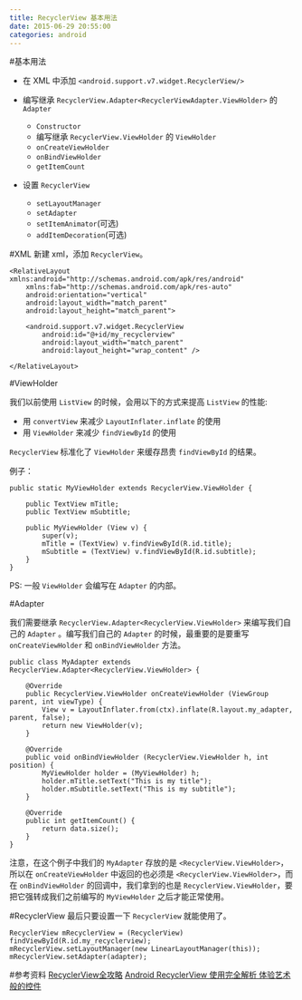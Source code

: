 ```yaml
---
title: RecyclerView 基本用法
date: 2015-06-29 20:55:00
categories: android
---
```


#基本用法

- 在 XML 中添加 `<android.support.v7.widget.RecyclerView/>`

- 编写继承 `RecyclerView.Adapter<RecyclerViewAdapter.ViewHolder>` 的 `Adapter`
    - `Constructor`
    - 编写继承 `RecyclerView.ViewHolder` 的 `ViewHolder`
    - `onCreateViewHolder`
    - `onBindViewHolder`
    - `getItemCount`

- 设置 `RecyclerView`
    - `setLayoutManager`
    - `setAdapter`
    - `setItemAnimator`(可选)
    - `addItemDecoration`(可选)

#XML
新建 xml，添加 `RecyclerView`。

```
<RelativeLayout xmlns:android="http://schemas.android.com/apk/res/android"
    xmlns:fab="http://schemas.android.com/apk/res-auto"
    android:orientation="vertical"
    android:layout_width="match_parent"
    android:layout_height="match_parent">

    <android.support.v7.widget.RecyclerView
        android:id="@+id/my_recyclerview"
        android:layout_width="match_parent"
        android:layout_height="wrap_content" />

</RelativeLayout>

```

#ViewHolder

我们以前使用 `ListView` 的时候，会用以下的方式来提高 `ListView` 的性能:

- 用 `convertView` 来减少 `LayoutInflater.inflate` 的使用
- 用 `ViewHolder` 来减少 `findViewById` 的使用

`RecyclerView` 标准化了 `ViewHolder` 来缓存昂贵 `findViewById` 的结果。

例子：

```
public static MyViewHolder extends RecyclerView.ViewHolder {

    public TextView mTitle;
    public TextView mSubtitle;

    public MyViewHolder (View v) {
        super(v);
        mTitle = (TextView) v.findViewById(R.id.title);
        mSubtitle = (TextView) v.findViewById(R.id.subtitle);
    }
}

```
PS: 一般 `ViewHolder` 会编写在 `Adapter` 的内部。


#Adapter

我们需要继承 `RecyclerView.Adapter<RecyclerView.ViewHolder>` 来编写我们自己的 `Adapter` 。编写我们自己的 `Adapter` 的时候，最重要的是要重写 `onCreateViewHolder` 和 `onBindViewHolder` 方法。

```
public class MyAdapter extends RecyclerView.Adapter<RecyclerView.ViewHolder> {

    @Override
    public RecyclerView.ViewHolder onCreateViewHolder (ViewGroup parent, int viewType) {
        View v = LayoutInflater.from(ctx).inflate(R.layout.my_adapter, parent, false);
        return new ViewHolder(v);
    }

    @Override
    public void onBindViewHolder (RecyclerView.ViewHolder h, int position) {
        MyViewHolder holder = (MyViewHolder) h;
        holder.mTitle.setText("This is my title");
        holder.mSubtitle.setText("This is my subtitle");
    }

    @Override
    public int getItemCount() {
        return data.size();
    }
}
```

注意，在这个例子中我们的 `MyAdapter` 存放的是 `<RecyclerView.ViewHolder>`，所以在 `onCreateViewHolder` 中返回的也必须是 `<RecyclerView.ViewHolder>`，而在 `onBindViewHolder` 的回调中，我们拿到的也是 `RecyclerView.ViewHolder`，要把它强转成我们之前编写的 `MyViewHolder` 之后才能正常使用。


#RecyclerView
最后只要设置一下 `RecyclerView` 就能使用了。

```
RecyclerView mRecyclerView = (RecyclerView) findViewById(R.id.my_recyclerview);
mRecyclerView.setLayoutManager(new LinearLayoutManager(this));
mRecyclerView.setAdapter(adapter);
```


#参考资料
[RecyclerView全攻略](http://wobushi.ren/recyclerview.html)
[Android RecyclerView 使用完全解析 体验艺术般的控件](http://blog.csdn.net/lmj623565791/article/details/45059587)
